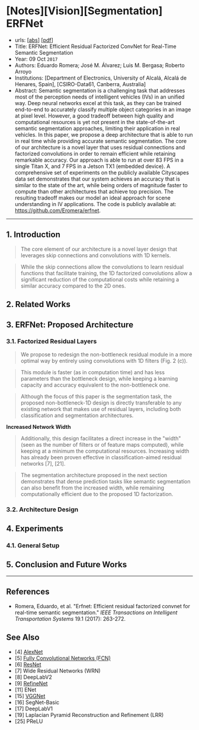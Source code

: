 # [Notes][Vision][Segmentation] ERFNet

* urls: [[abs](https://ieeexplore.ieee.org/document/8063438)]
        [[pdf](https://ieeexplore.ieee.org/stamp/stamp.jsp?tp=&arnumber=8063438)]
* Title: ERFNet: Efficient Residual Factorized ConvNet for Real-Time Semantic Segmentation
* Year: 09 Oct `2017`
* Authors: Eduardo Romera; José M. Álvarez; Luis M. Bergasa; Roberto Arroyo
* Institutions: [Department of Electronics, University of Alcalá, Alcalá de Henares, Spain], [CSIRO-Data61, Canberra, Australia]
* Abstract: Semantic segmentation is a challenging task that addresses most of the perception needs of intelligent vehicles (IVs) in an unified way. Deep neural networks excel at this task, as they can be trained end-to-end to accurately classify multiple object categories in an image at pixel level. However, a good tradeoff between high quality and computational resources is yet not present in the state-of-the-art semantic segmentation approaches, limiting their application in real vehicles. In this paper, we propose a deep architecture that is able to run in real time while providing accurate semantic segmentation. The core of our architecture is a novel layer that uses residual connections and factorized convolutions in order to remain efficient while retaining remarkable accuracy. Our approach is able to run at over 83 FPS in a single Titan X, and 7 FPS in a Jetson TX1 (embedded device). A comprehensive set of experiments on the publicly available Cityscapes data set demonstrates that our system achieves an accuracy that is similar to the state of the art, while being orders of magnitude faster to compute than other architectures that achieve top precision. The resulting tradeoff makes our model an ideal approach for scene understanding in IV applications. The code is publicly available at: https://github.com/Eromera/erfnet.

----------------------------------------------------------------------------------------------------

## 1. Introduction

> The core element of our architecture is a novel layer design that leverages skip connections and convolutions with 1D kernels.

> While the skip connections allow the convolutions to learn residual functions that facilitate training, the 1D factorized convolutions allow a significant reduction of the computational costs while retaining a similar accuracy compared to the 2D ones.

## 2. Related Works

## 3. ERFNet: Proposed Architecture

### 3.1. Factorized Residual Layers

> We propose to redesign the non-bottleneck residual module in a more optimal way by entirely using convolutions with 1D filters (Fig. 2 (c)).

> This module is faster (as in computation time) and has less parameters than the bottleneck design, while keeping a learning capacity and accuracy equivalent to the non-bottleneck one.

> Although the focus of this paper is the segmentation task, the proposed non-bottleneck-1D design is directly transferable to any existing network that makes use of residual layers, including both classification and segmentation architectures.

**Increased Network Width**

> Additionally, this design facilitates a direct increase in the "width" (seen as the number of filters or of feature maps computed), while keeping at a minimum the computational resources. Increasing width has already been proven effective in classification-aimed residual networks [7], [21].

> The segmentation architecture proposed in the next section demonstrates that dense prediction tasks like semantic segmentation can also benefit from the increased width, while remaining computationally efficient due to the proposed 1D factorization.

### 3.2. Architecture Design

## 4. Experiments

### 4.1. General Setup

## 5. Conclusion and Future Works

----------------------------------------------------------------------------------------------------

## References

* Romera, Eduardo, et al. "Erfnet: Efficient residual factorized convnet for real-time semantic segmentation." *IEEE Transactions on Intelligent Transportation Systems* 19.1 (2017): 263-272.

## See Also

* [4] [AlexNet](https://zhuanlan.zhihu.com/p/565285454)
* [5] [Fully Convolutional Networks (FCN)](https://zhuanlan.zhihu.com/p/561031110)
* [6] [ResNet](https://zhuanlan.zhihu.com/p/570072614)
* [7] Wide Residual Networks (WRN)
* [8] DeepLabV2
* [9] [RefineNet](https://zhuanlan.zhihu.com/p/577767167)
* [11] ENet
* [15] [VGGNet](https://zhuanlan.zhihu.com/p/563314926)
* [16] SegNet-Basic
* [17] DeepLabV1
* [19] Laplacian Pyramid Reconstruction and Refinement (LRR)
* [25] PReLU
